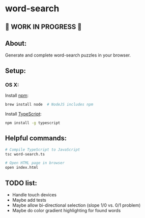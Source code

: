 # word-search

## 🚧 WORK IN PROGRESS 🚧

## About:

Generate and complete word-search puzzles in your browser.

## Setup:

### OS X:

Install [npm](https://www.npmjs.com/get-npm): 
```bash
brew install node  # NodeJS includes npm
``` 

Install [TypeScript](https://www.typescriptlang.org/#download-links):
```bash
npm install -g typescript
```

## Helpful commands:

```bash
# Compile TypeScript to JavaScript
tsc word-search.ts

# Open HTML page in browser
open index.html
```

## TODO list:

* Handle touch devices
* Maybe add tests
* Maybe allow bi-directional selection (slope 1/0 vs. 0/1 problem)
* Maybe do color gradient highlighting for found words
